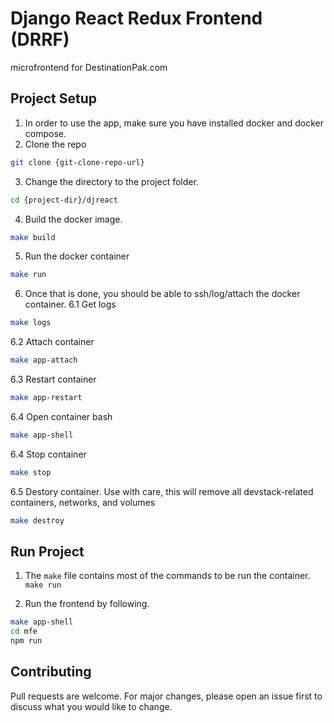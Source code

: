 # Django React Redux Frontend (DRRF)

microfrontend for DestinationPak.com


## Project Setup
1. In order to use the app, make sure you have installed docker and docker compose.
2. Clone the repo 
```bash
git clone {git-clone-repo-url}
```
3. Change the directory to the project folder. 
```bash
cd {project-dir}/djreact
```
4. Build the docker image. 
```bash
make build
```
5. Run the docker container
```bash
make run
```

6. Once that is done, you should be able to ssh/log/attach the docker container. 
6.1 Get logs
```bash
make logs
```
6.2 Attach container
```bash
make app-attach
```

6.3 Restart container
```bash
make app-restart
```

6.4 Open container bash
```bash
make app-shell
```
6.4 Stop container
```bash
make stop
```

6.5 Destory container. Use with care, this will remove all devstack-related containers, networks, and volumes
```bash
make destroy
```

## Run Project
1. The `make` file contains most of the commands to be run the container. 
`make run`

2. Run the frontend by following.
```bash
make app-shell
cd mfe
npm run
```


## Contributing
Pull requests are welcome. For major changes, please open an issue first to discuss what you would like to change.
